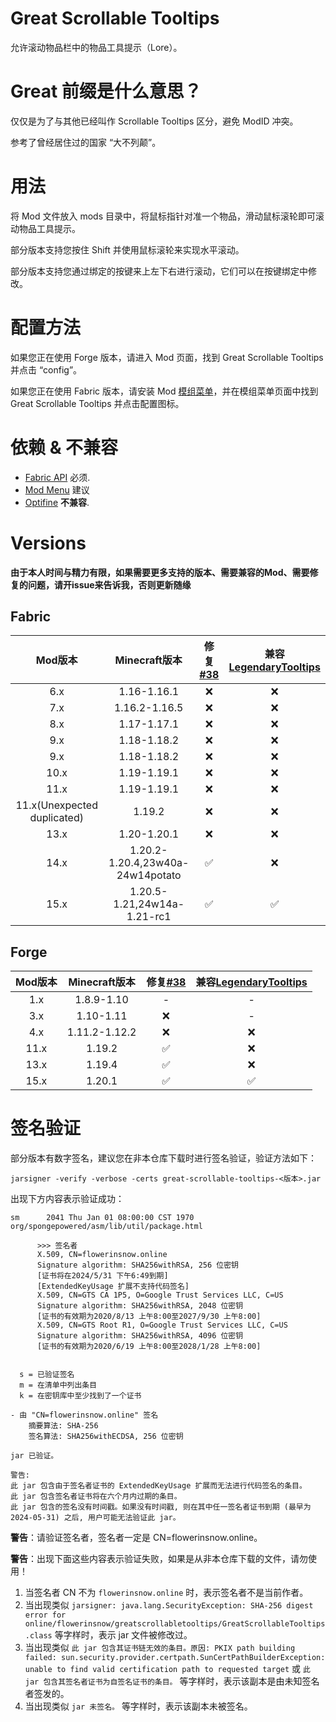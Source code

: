 # Great Scrollable Tooltips
允许滚动物品栏中的物品工具提示（Lore）。

# Great 前缀是什么意思？
仅仅是为了与其他已经叫作 Scrollable Tooltips 区分，避免 ModID 冲突。

参考了曾经居住过的国家 “大不列颠”。

# 用法
将 Mod 文件放入 mods 目录中，将鼠标指针对准一个物品，滑动鼠标滚轮即可滚动物品工具提示。

部分版本支持您按住 Shift 并使用鼠标滚轮来实现水平滚动。

部分版本支持您通过绑定的按键来上左下右进行滚动，它们可以在按键绑定中修改。

# 配置方法
如果您正在使用 Forge 版本，请进入 Mod 页面，找到 Great Scrollable Tooltips 并点击 “config”。

如果您正在使用 Fabric 版本，请安装 Mod [模组菜单](https://modrinth.com/mod/modmenu)，并在模组菜单页面中找到 Great Scrollable Tooltips 并点击配置图标。

# 依赖 & 不兼容
- [Fabric API](https://modrinth.com/mod/fabric-api) 必须.
- [Mod Menu](https://modrinth.com/mod/modmenu) 建议
- [Optifine](https://optifine.net/) **不兼容**.

# Versions
**由于本人时间与精力有限，如果需要更多支持的版本、需要兼容的Mod、需要修复的问题，请开issue来告诉我，否则更新随缘**

## Fabric
|           Mod版本           |          Minecraft版本           | 修复[#38](https://github.com/flowerinsnow-lights-opensource/GreatScrollableTooltips/issues/38) | 兼容[LegendaryTooltips](https://github.com/AHilyard/LegendaryTooltips) |
| :-------------------------: | :------------------------------: | :--------------------------------------------------------------------------------------------: | :--------------------------------------------------------------------: |
|             6.x             |           1.16-1.16.1            |                                               ❌                                                |                                   ❌                                    |
|             7.x             |          1.16.2-1.16.5           |                                               ❌                                                |                                   ❌                                    |
|             8.x             |           1.17-1.17.1            |                                               ❌                                                |                                   ❌                                    |
|             9.x             |           1.18-1.18.2            |                                               ❌                                                |                                   ❌                                    |
|             9.x             |           1.18-1.18.2            |                                               ❌                                                |                                   ❌                                    |
|            10.x             |           1.19-1.19.1            |                                               ❌                                                |                                   ❌                                    |
|            11.x             |           1.19-1.19.1            |                                               ❌                                                |                                   ❌                                    |
| 11.x(Unexpected duplicated) |              1.19.2              |                                               ❌                                                |                                   ❌                                    |
|            13.x             |           1.20-1.20.1            |                                               ❌                                                |                                   ❌                                    |
|            14.x             | 1.20.2-1.20.4,23w40a-24w14potato |                                               ✅                                                |                                   ❌                                    |
|            15.x             |   1.20.5-1.21,24w14a-1.21-rc1    |                                               ✅                                                |                                   ✅                                    |

## Forge
| Mod版本 | Minecraft版本 | 修复[#38](https://github.com/flowerinsnow-lights-opensource/GreatScrollableTooltips/issues/38) | 兼容[LegendaryTooltips](https://github.com/AHilyard/LegendaryTooltips) |
| :-----: | :-----------: | :--------------------------------------------------------------------------------------------: | :--------------------------------------------------------------------: |
|   1.x   |  1.8.9-1.10   |                                               -                                                |                                   -                                    |
|   3.x   |   1.10-1.11   |                                               ❌                                                |                                   -                                    |
|   4.x   | 1.11.2-1.12.2 |                                               ❌                                                |                                   ❌                                    |
|  11.x   |    1.19.2     |                                               ✅                                                |                                   ❌                                    |
|  13.x   |    1.19.4     |                                               ✅                                                |                                   ❌                                    |
|  15.x   |    1.20.1     |                                               ✅                                                |                                   ✅                                    |

# 签名验证
部分版本有数字签名，建议您在非本仓库下载时进行签名验证，验证方法如下：

```
jarsigner -verify -verbose -certs great-scrollable-tooltips-<版本>.jar
```

出现下方内容表示验证成功：

```
sm      2041 Thu Jan 01 08:00:00 CST 1970 org/spongepowered/asm/lib/util/package.html

      >>> 签名者
      X.509, CN=flowerinsnow.online
      Signature algorithm: SHA256withRSA, 256 位密钥
      [证书将在2024/5/31 下午6:49到期]
      [ExtendedKeyUsage 扩展不支持代码签名]
      X.509, CN=GTS CA 1P5, O=Google Trust Services LLC, C=US
      Signature algorithm: SHA256withRSA, 2048 位密钥
      [证书的有效期为2020/8/13 上午8:00至2027/9/30 上午8:00]
      X.509, CN=GTS Root R1, O=Google Trust Services LLC, C=US
      Signature algorithm: SHA256withRSA, 4096 位密钥
      [证书的有效期为2020/6/19 上午8:00至2028/1/28 上午8:00]


  s = 已验证签名
  m = 在清单中列出条目
  k = 在密钥库中至少找到了一个证书

- 由 "CN=flowerinsnow.online" 签名
    摘要算法: SHA-256
    签名算法: SHA256withECDSA, 256 位密钥

jar 已验证。

警告:
此 jar 包含由于签名者证书的 ExtendedKeyUsage 扩展而无法进行代码签名的条目。
此 jar 包含签名者证书将在六个月内过期的条目。
此 jar 包含的签名没有时间戳。如果没有时间戳, 则在其中任一签名者证书到期 (最早为 2024-05-31) 之后, 用户可能无法验证此 jar。
```

**警告**：请验证签名者，签名者一定是 CN=flowerinsnow.online。

**警告**：出现下面这些内容表示验证失败，如果是从非本仓库下载的文件，请勿使用！

1. 当签名者 CN 不为 `flowerinsnow.online` 时，表示签名者不是当前作者。
2. 当出现类似 `jarsigner: java.lang.SecurityException: SHA-256 digest error for online/flowerinsnow/greatscrollabletooltips/GreatScrollableTooltips.class` 等字样时，表示 jar 文件被修改过。
3. 当出现类似 `此 jar 包含其证书链无效的条目。原因: PKIX path building failed: sun.security.provider.certpath.SunCertPathBuilderException: unable to find valid certification path to requested target` 或 `此 jar 包含其签名者证书为自签名证书的条目。` 等字样时，表示该副本是由未知签名者签发的。
4. 当出现类似 `jar 未签名。` 等字样时，表示该副本未被签名。
